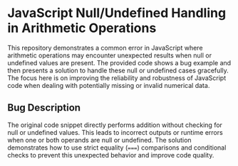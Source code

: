 # JavaScript Null/Undefined Handling in Arithmetic Operations

This repository demonstrates a common error in JavaScript where arithmetic operations may encounter unexpected results when null or undefined values are present.  The provided code shows a bug example and then presents a solution to handle these null or undefined cases gracefully.  The focus here is on improving the reliability and robustness of JavaScript code when dealing with potentially missing or invalid numerical data.

## Bug Description
The original code snippet directly performs addition without checking for null or undefined values. This leads to incorrect outputs or runtime errors when one or both operands are null or undefined.  The solution demonstrates how to use strict equality (`===`) comparisons and conditional checks to prevent this unexpected behavior and improve code quality.
